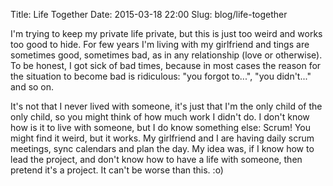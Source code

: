 Title: Life Together
Date: 2015-03-18 22:00
Slug: blog/life-together


I'm trying to keep my private life private, but this is just too weird and works
too good to hide. For few years I'm living with my girlfriend and tings are
sometimes good, sometimes bad, as in any relationship (love or otherwise). To be
honest, I got sick of bad times, because in most cases the reason for the
situation to become bad is ridiculous: "you forgot to...", "you didn't..." and
so on.

It's not that I never lived with someone, it's just that I'm the only child of
the only child, so you might think of how much work I didn't do. I don't know
how is it to live with someone, but I do know something else: Scrum! You might
find it weird, but it works. My girlfriend and I are having daily scrum
meetings, sync calendars and plan the day. My idea was, if I know how to lead
the project, and don't know how to have a life with someone, then pretend it's a
project. It can't be worse than this. :o)
